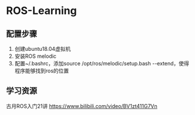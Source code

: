 # ROS-Learning

## 配置步骤
1. 创建ubuntu18.04虚拟机
2. 安装ROS melodic
3. 配置~/.bashrc，添加source /opt/ros/melodic/setup.bash --extend，使得程序能够找到ros的位置

## 学习资源
古月ROS入门21讲
https://www.bilibili.com/video/BV1zt411G7Vn
